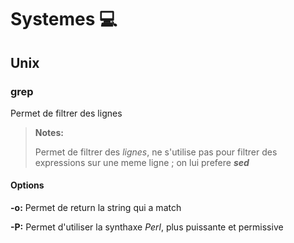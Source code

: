 # Systemes :computer:
## Unix
### grep
Permet de filtrer des lignes
> **Notes:**
> 
> Permet de filtrer des *lignes*, ne s'utilise pas pour filtrer des expressions sur une meme ligne ; on lui prefere ***sed***

#### Options
**-o:** Permet de return la string qui a match

**-P:** Permet d'utiliser la synthaxe *Perl*, plus puissante et permissive